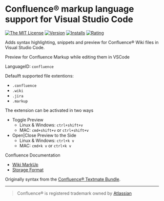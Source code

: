 # Confluence® markup language support for Visual Studio Code

[![The MIT License](https://img.shields.io/badge/license-MIT-brightgreen.svg?style=flat-square)](https://github.com/denco/vscode-confluence-markup/blob/master/LICENSE)
[![Version](https://vsmarketplacebadge.apphb.com/version-short/denco.confluence-markup.svg?style=flat-square)](https://marketplace.visualstudio.com/items?itemName=denco.confluence-markup)
[![Installs](https://vsmarketplacebadge.apphb.com/installs-short/denco.confluence-markup.svg?style=flat-square)](https://marketplace.visualstudio.com/items?itemName=denco.confluence-markup)
[![Rating](https://vsmarketplacebadge.apphb.com/rating-short/denco.confluence-markup.svg?style=flat-square)](https://marketplace.visualstudio.com/items?itemName=denco.confluence-markup)

Adds syntax highlighting, snippets and preview for Confluence® Wiki files in Visual Studio Code.

Preview for Confluence Markup while editing them in VSCode

LanguageID: `confluence`

Defaulft supported file extentions:
- `.confluence`
- `.wiki`
- `.jira`
- `.markup`

The extension can be activated in two ways

* Toggle Preview
  * Linux & Windows: `ctrl+shift+v`
  * MAC: `cmd+shift+v` or `ctrl+shift+v`
* Open|Close Preview to the Side
  * Linux & Windows: `ctrl+k v`
  * MAC: `cmd+k v` or `ctrl+k v`

Confluence Documentation

* [Wiki MarkUp](https://confluence.atlassian.com/doc/confluence-wiki-markup-251003035.html)
* [Storage Format](https://confluence.atlassian.com/doc/confluence-storage-format-790796544.html)

Originally syntax from the [Confluence® Textmate Bundle](https://github.com/alkemist/Confluence.tmbundle).

----

> Confluence® is registered trademark owned by [Atlassian](https://www.atlassian.com/)
